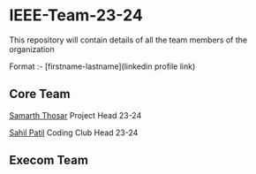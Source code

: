 # IEEE-Team-23-24

This repository will contain details of all the team members of the organization

Format :- [firstname-lastname](linkedin profile link)

## Core Team

[Samarth Thosar](https://www.linkedin.com/in/samarth-thosar/ "Open linkedin") Project Head 23-24

[Sahil Patil](https://www.linkedin.com/in/sahil-patil-/) Coding Club Head 23-24

## Execom Team
